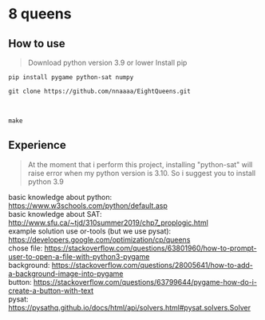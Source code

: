 # 8 queens

## How to use

> Download python version 3.9 or lower
> Install pip 

```
pip install pygame python-sat numpy
```

```
git clone https://github.com/nnaaaa/EightQueens.git
```
<br>

```
make
```

## Experience

> At the moment that i perform this project, installing "python-sat" will raise error when my python version is 3.10. So i suggest you to install python 3.9

basic knowledge about python: https://www.w3schools.com/python/default.asp <br>
basic knowledge about SAT: http://www.sfu.ca/~tjd/310summer2019/chp7_proplogic.html <br>
example solution use or-tools (but we use pysat): https://developers.google.com/optimization/cp/queens <br>
chose file: https://stackoverflow.com/questions/63801960/how-to-prompt-user-to-open-a-file-with-python3-pygame <br>
background: https://stackoverflow.com/questions/28005641/how-to-add-a-background-image-into-pygame <br>
button: https://stackoverflow.com/questions/63799644/pygame-how-do-i-create-a-button-with-text <br>
pysat: https://pysathq.github.io/docs/html/api/solvers.html#pysat.solvers.Solver <br>
